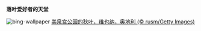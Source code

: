 
**落叶爱好者的天堂**

![bing-wallpaper](https://www.bing.com/th?id=OHR.ViennaAutumn_ZH-CN7011999199_1920x1080.jpg)
[美泉宫公园的秋叶，维也纳，奥地利 (© rusm/Getty Images)](https://www.bing.com/search?q=%E7%BB%B4%E4%B9%9F%E7%BA%B3%E7%BE%8E%E6%B3%89%E5%AE%AB%E5%85%AC%E5%9B%AD&amp;form=hpcapt&amp;mkt=zh-cn)
  